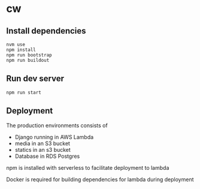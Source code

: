 # cw

## Install dependencies

```
nvm use
npm install
npm run bootstrap
npm run buildout
```

## Run dev server

```
npm run start
```

## Deployment
The production environments consists of
- Django running in AWS Lambda
- media in an S3 bucket
- statics in an s3 bucket
- Database in RDS Postgres

npm is installed with serverless to facilitate deployment to lambda

Docker is required for building dependencies for lambda during deployment